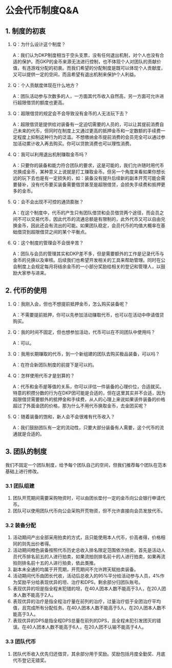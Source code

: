 # 公会代币制度Q&A

## 1. 制度的初衷

1. Q：为什么设计这个制度？

   A：我们认为DKP制度相当于空头支票，没有任何退出机制，对个人也没有合适的保护。而GKP的金币来源无法进行控制，也不体现个人对团队的贡献价值，有违游戏分配的初衷。而我们希望的分配制度是既可以体现个人贡献度，又可以提供一定的空间，而且希望有退出机制来保护个人利益。

2. Q：个人贡献度体现在什么地方？

   A：团队活动参与次数多的人，一方面其代币收入自然高，另一方面可允许进行超限借贷的额度也更高。

3. Q：超限借贷的规定会不会导致没有金币的人无法玩下去？

   A：超限借贷是提供给对装备有一定迫切需要的人员的，可以让其提前消费自己未来的代币，但同时在制度上又通过更高的抵押金币和一定数额的手续费一定程度上抑制这种行为的泛滥。不想缴纳金币提前消费的会员完全可以通过参加活动累计收入再去购买。你可以贷款消费也可以理性消费。

4. Q：我可以利用退出机制赚取金币吗？

   A：只要你的装备和能力符合团队的要求，这是可能的，我们允许随时用代币兑换成金币，某种意义上说就是打工赚取金币。但另一个角度来看如果你想长远的玩下去也是有一定损失的，如：装备没有提升后续新的副本开荒可能会需要替补，没有代币要买装备需要借贷甚至是超限借贷，会损失手续费和抵押更多的金币。

5. Q：会不会出现不可控的通货膨胀？

   A：在这个制度中，代币的产生只有团队借贷和会员借贷两个途径，而会员之间不可以交易代币，因此代币的流通总额是有限制的，此外代币又可以自由兑换金币，因此还会有流出的可能。如果团队稳定，会员代币的均值大概率在基础借贷到超限借贷之间的某个平衡点。

6. Q：这个制度的管理会不会很辛苦？

   A：团队与会员的管理其实和DKP差不多，但是需要额外的工作是记录代币与金币的兑换以及审核。后续我们也希望开发相关的工具来帮助管理。同时在公会制度上会规定每月将结余金币的一小部分奖励给相关的登记和管理人，以鼓励大家参与进来。

## 2. 代币的使用

1. Q：我刚入会，但也不想提前抵押金币，怎么购买装备呢？

   A：不需要提前抵押，你可以先参加活动赚取代币，也可以在活动中申请借贷购买。

2. Q：我的时间不固定，但也想参加活动，代币可以在不同团队中使用吗？

   A：可以。

3. Q：我用长期赚取的代币，到一个新组建的团队去购买极品装备，可以吗？

   A：在符合新团队制度的前提下是可以的。

4. Q：怎样使用代币才是划算的？

   A：代币和金币是等值的关系，你可以评估一件装备的心理价位，合适就买。特意的积攒分数的行为在DKP团可能是合适的，但在这里其实并不合适，因为超限借贷需要额外的抵押金和手续费，从人的心理上来说如果该件装备的价格超过了外面金团的价格，那为什么不用代币换取金币，去金团买呢？

5. Q：随着装备的饱和，新人会不会很难有代币收入？

   A：我们鼓励团队有一定的流动性，只要大部分装备有人需要，这个代币的流通就是合适的。

## 3. 团队的制度

​		我们不固定一个团队制度，给予每个团队自己的空间，但我们推荐每个团队在范本基础上进行修改。

### 3.1 团队组建

1. 团队开荒期间需要采购物资时，可以由团长垫付一定的金币向公会银行申请代币。
2. 团队可以使用团队代币向公会采购开荒物资，但不允许直接向会员发放代币。

### 3.2 装备分配

1. 活动期间产出全部采用拍卖的方式，且只能使用本人代币，价高者得，价格相同的则先出价者得。
2. 活动期间橙色装备按照代币历史总收入排名限定范围依次拍卖，首先是活动人员代币排名前五的人进行拍卖，如果流拍则排名前十的人进行拍卖，如果再流拍则排名前十五的人进行拍卖，依此类推。
3. 副本未全通的均属于开荒期，开荒期间不允许跨天赋拍卖装备。
4. 活动期间代币由团长代收，活动后总收入的95%平分给活动参与人员，4%作为奖励平分给表现优异的坦、治疗和DPS，剩余部分归团队账号。
5. 表现优异的坦是指全程未犯错的坦，在40人团本人数不能高于3人，在20人团本人数不能高于2人。
6. 表现优异的治疗是指全程治疗量在前列的治疗，过量治疗低于全团治疗平均值，且完成所有分配任务。在40人团本人数不能高于5人，在20人团本人数不能高于3人。
7. 表现优异的DPS是指全程DPS总量在前列的DPS，且全程未犯引发团灭的错误。在40人团本人数不能高于6人，在20人团不认输不能高于4人。

### 3.3 团队代币

1. 团队代币收入优先归还借贷，其余部分用于奖励。奖励包括月度全勤奖、月底代币登记无错奖。